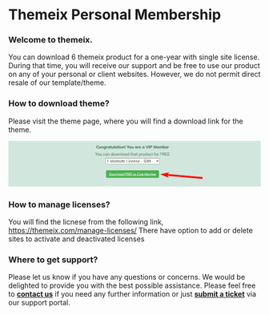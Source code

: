 # Themeix Personal  Membership

### Welcome to themeix.
You can download 6 themeix product for a one-year with single site license. During that time, you will receive our support and be free to use our product on any of your personal or client websites. However, we do not permit direct resale of our template/theme.

### How to download theme?
Please visit the theme page, where you will find a download link for the theme.

![](https://raw.githubusercontent.com/themeix/static-banners/master/download-themeix-product.png)

### How to manage licenses?

You will find the licnese from the following link, 
https://themeix.com/manage-licenses/
There have option to add or delete sites to activate and deactivated licenses 

### Where to get support?
Please let us know if you have any questions or concerns. We would be delighted to provide you with the best possible assistance. Please feel free to **[contact us](https://themeix.com/contact/)** if you need any further information or just **[submit a ticket](https://support.themeix.com/submit-ticket/)** via our support portal.
